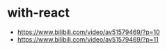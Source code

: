 # with-react
- https://www.bilibili.com/video/av51579469/?p=10
- https://www.bilibili.com/video/av51579469/?p=11

